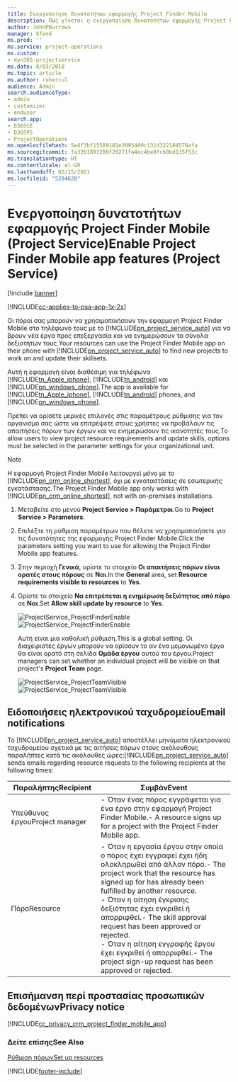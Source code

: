 ```yaml
---
title: Ενεργοποίηση δυνατοτήτων εφαρμογής Project Finder Mobile
description: Πώς γίνεται η ενεργοποίηση δυνατοτήτων εφαρμογής Project Finder Mobile για το Project Service
author: JohnPBurrows
manager: kfend
ms.prod: ''
ms.service: project-operations
ms.custom:
- dyn365-projectservice
ms.date: 8/03/2018
ms.topic: article
ms.author: ruhercul
audience: Admin
search.audienceType:
- admin
- customizer
- enduser
search.app:
- D365CE
- D365PS
- ProjectOperations
ms.openlocfilehash: 5e4f3bf15589181e3095400c131d322184578afa
ms.sourcegitcommit: fa32b1893286f20271fa4ec4be8fc68bd135f53c
ms.translationtype: HT
ms.contentlocale: el-GR
ms.lasthandoff: 02/15/2021
ms.locfileid: "5284628"
---
```

# <a name="enable-project-finder-mobile-app-features-project-service"></a><span data-ttu-id="ddbde-103">Ενεργοποίηση δυνατοτήτων εφαρμογής Project Finder Mobile (Project Service)</span><span class="sxs-lookup"><span data-stu-id="ddbde-103">Enable Project Finder Mobile app features (Project Service)</span></span>

[!include [banner](../includes/psa-now-project-operations.md)]

[!INCLUDE[cc-applies-to-psa-app-1x-2x](../includes/cc-applies-to-psa-app-1x-2x.md)]

<span data-ttu-id="ddbde-104">Οι πόροι σας μπορούν να χρησιμοποιήσουν την εφαρμογή Project Finder Mobile στο τηλέφωνό τους με το [!INCLUDE[pn_project_service_auto](../includes/pn-project-service-auto.md)] για να βρουν νέα έργα προς επεξεργασία και να ενημερώσουν τα σύνολα δεξιοτήτων τους.</span><span class="sxs-lookup"><span data-stu-id="ddbde-104">Your resources can use the Project Finder Mobile app on their phone with [!INCLUDE[pn_project_service_auto](../includes/pn-project-service-auto.md)] to find new projects to work on and update their skillsets.</span></span>  
  
 <span data-ttu-id="ddbde-105">Αυτή η εφαρμογή είναι διαθέσιμη για τηλέφωνα [!INCLUDE[tn_Apple_iphone](../includes/tn-apple-iphone.md)], [!INCLUDE[tn_android](../includes/tn-android.md)] και [!INCLUDE[pn_windows_phone](../includes/pn-windows-phone.md)].</span><span class="sxs-lookup"><span data-stu-id="ddbde-105">The app is available for [!INCLUDE[tn_Apple_iphone](../includes/tn-apple-iphone.md)], [!INCLUDE[tn_android](../includes/tn-android.md)] phones, and [!INCLUDE[pn_windows_phone](../includes/pn-windows-phone.md)].</span></span>  
    
 <span data-ttu-id="ddbde-106">Πρέπει να ορίσετε μερικές επιλογές στις παραμέτρους ρύθμισης για τον οργανισμό σας ώστε να επιτρέψετε στους χρήστες να προβάλουν τις απαιτήσεις πόρων των έργων και να ενημερώσουν τις ικανότητές τους.</span><span class="sxs-lookup"><span data-stu-id="ddbde-106">To allow users to view project resource requirements and update skills, options must be selected in the parameter settings for your organizational unit.</span></span>
  
> [!NOTE]
>  <span data-ttu-id="ddbde-107">Η εφαρμογή Project Finder Mobile λειτουργεί μόνο με το [!INCLUDE[pn_crm_online_shortest](../includes/pn-crm-online-shortest.md)], όχι με εγκαταστάσεις σε εσωτερικής εγκατάστασης.</span><span class="sxs-lookup"><span data-stu-id="ddbde-107">The Project Finder Mobile app only works with [!INCLUDE[pn_crm_online_shortest](../includes/pn-crm-online-shortest.md)], not with on-premises installations.</span></span>  
  
1. <span data-ttu-id="ddbde-108">Μεταβείτε στο μενού **Project Service > Παράμετροι**.</span><span class="sxs-lookup"><span data-stu-id="ddbde-108">Go to **Project Service > Parameters**.</span></span>  
  
2. <span data-ttu-id="ddbde-109">Επιλέξτε τη ρύθμιση παραμέτρων που θέλετε να χρησιμοποιήσετε για τις δυνατότητες της εφαρμογής Project Finder Mobile.</span><span class="sxs-lookup"><span data-stu-id="ddbde-109">Click the parameters setting you want to use for allowing the Project Finder Mobile app features.</span></span>  
  
3. <span data-ttu-id="ddbde-110">Στην περιοχή **Γενικά**, ορίστε το στοιχείο **Οι απαιτήσεις πόρων είναι ορατές στους πόρους** σε **Ναι**.</span><span class="sxs-lookup"><span data-stu-id="ddbde-110">In the **General** area, set **Resource requirements visible to resources** to **Yes**.</span></span>  
  
4. <span data-ttu-id="ddbde-111">Ορίστε το στοιχείο **Να επιτρέπεται η ενημέρωση δεξιότητας από πόρο** σε **Ναι**.</span><span class="sxs-lookup"><span data-stu-id="ddbde-111">Set **Allow skill update by resource** to **Yes**.</span></span>  
  
   <span data-ttu-id="ddbde-112">![ProjectService_ProjectFinderEnable](../psa/media/project-service-project-finder-enable.png "ProjectService_ProjectFinderEnable")</span><span class="sxs-lookup"><span data-stu-id="ddbde-112">![ProjectService_ProjectFinderEnable](../psa/media/project-service-project-finder-enable.png "ProjectService_ProjectFinderEnable")</span></span>  
  
   <span data-ttu-id="ddbde-113">Αυτή είναι μια καθολική ρύθμιση.</span><span class="sxs-lookup"><span data-stu-id="ddbde-113">This is a global setting.</span></span> <span data-ttu-id="ddbde-114">Οι διαχειριστές έργων μπορούν να ορίσουν το αν ένα μεμονωμένο έργο θα είναι ορατό στη σελίδα **Ομάδα έργου** αυτού του έργου.</span><span class="sxs-lookup"><span data-stu-id="ddbde-114">Project managers can set whether an individual project will be visible on that project's **Project Team** page.</span></span>  
  
   <span data-ttu-id="ddbde-115">![ProjectService_ProjectTeamVisible](../psa/media/project-service-project-team-visible.png "ProjectService_ProjectTeamVisible")</span><span class="sxs-lookup"><span data-stu-id="ddbde-115">![ProjectService_ProjectTeamVisible](../psa/media/project-service-project-team-visible.png "ProjectService_ProjectTeamVisible")</span></span>  
  
## <a name="email-notifications"></a><span data-ttu-id="ddbde-116">Ειδοποιήσεις ηλεκτρονικού ταχυδρομείου</span><span class="sxs-lookup"><span data-stu-id="ddbde-116">Email notifications</span></span>  
 <span data-ttu-id="ddbde-117">Το [!INCLUDE[pn_project_service_auto](../includes/pn-project-service-auto.md)] αποστέλλει μηνύματα ηλεκτρονικού ταχυδρομείου σχετικά με τις αιτήσεις πόρων στους ακόλουθους παραλήπτες κατά τις ακόλουθες ώρες:</span><span class="sxs-lookup"><span data-stu-id="ddbde-117">[!INCLUDE[pn_project_service_auto](../includes/pn-project-service-auto.md)] sends emails regarding resource requests to the following recipients at the following times:</span></span>  
  
|<span data-ttu-id="ddbde-118">Παραλήπτης</span><span class="sxs-lookup"><span data-stu-id="ddbde-118">Recipient</span></span>|<span data-ttu-id="ddbde-119">Συμβάν</span><span class="sxs-lookup"><span data-stu-id="ddbde-119">Event</span></span>|  
|---------------|-----------|  
|<span data-ttu-id="ddbde-120">Υπεύθυνος έργου</span><span class="sxs-lookup"><span data-stu-id="ddbde-120">Project manager</span></span>|<span data-ttu-id="ddbde-121">- Όταν ένας πόρος εγγράφεται για ένα έργο στην εφαρμογή Project Finder Mobile.</span><span class="sxs-lookup"><span data-stu-id="ddbde-121">- A resource signs up for a project with the Project Finder Mobile app.</span></span>|  
|<span data-ttu-id="ddbde-122">Πόρο</span><span class="sxs-lookup"><span data-stu-id="ddbde-122">Resource</span></span>|<span data-ttu-id="ddbde-123">- Όταν η εργασία έργου στην οποία ο πόρος έχει εγγραφεί έχει ήδη ολοκληρωθεί από άλλον πόρο.</span><span class="sxs-lookup"><span data-stu-id="ddbde-123">- The project work that the resource has signed up for has already been fulfilled by another resource.</span></span><br /><span data-ttu-id="ddbde-124">- Όταν η αίτηση έγκρισης δεξιότητας έχει εγκριθεί ή απορριφθεί.</span><span class="sxs-lookup"><span data-stu-id="ddbde-124">- The skill approval request has been approved or rejected.</span></span><br /><span data-ttu-id="ddbde-125">- Όταν η αίτηση εγγραφής έργου έχει εγκριθεί ή απορριφθεί.</span><span class="sxs-lookup"><span data-stu-id="ddbde-125">- The project sign-up request has been approved or rejected.</span></span>|  
  
## <a name="privacy-notice"></a><span data-ttu-id="ddbde-126">Επισήμανση περί προστασίας προσωπικών δεδομένων</span><span class="sxs-lookup"><span data-stu-id="ddbde-126">Privacy notice</span></span>  
 [!INCLUDE[cc_privacy_crm_project_finder_mobile_app](../includes/cc-privacy-crm-project-finder-mobile-app.md)]  
  
### <a name="see-also"></a><span data-ttu-id="ddbde-127">Δείτε επίσης</span><span class="sxs-lookup"><span data-stu-id="ddbde-127">See Also</span></span>  
 [<span data-ttu-id="ddbde-128">Ρύθμιση πόρων</span><span class="sxs-lookup"><span data-stu-id="ddbde-128">Set up resources</span></span>](../psa/set-up-resources.md)


[!INCLUDE[footer-include](../includes/footer-banner.md)]